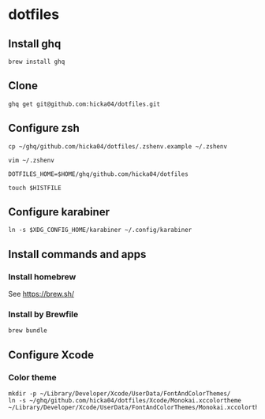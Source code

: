 # dotfiles

## Install ghq
```
brew install ghq
```

## Clone
```
ghq get git@github.com:hicka04/dotfiles.git
```

## Configure zsh
```
cp ~/ghq/github.com/hicka04/dotfiles/.zshenv.example ~/.zshenv
```

```
vim ~/.zshenv

DOTFILES_HOME=$HOME/ghq/github.com/hicka04/dotfiles
```

```
touch $HISTFILE
```

## Configure karabiner
```
ln -s $XDG_CONFIG_HOME/karabiner ~/.config/karabiner
```

## Install commands and apps
### Install homebrew
See https://brew.sh/

### Install by Brewfile
```
brew bundle
```

## Configure Xcode
### Color theme
```
mkdir -p ~/Library/Developer/Xcode/UserData/FontAndColorThemes/
ln -s ~/ghq/github.com/hicka04/dotfiles/Xcode/Monokai.xccolortheme ~/Library/Developer/Xcode/UserData/FontAndColorThemes/Monokai.xccolortheme
``` 
